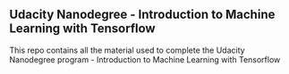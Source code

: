 ## Udacity Nanodegree - Introduction to Machine Learning with Tensorflow
This repo contains all the material used to complete the Udacity Nanodegree program - Introduction to Machine Learning with Tensorflow
